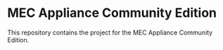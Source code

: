 # MEC Appliance Community Edition
This repository contains the project for the MEC Appliance Community Edition.
